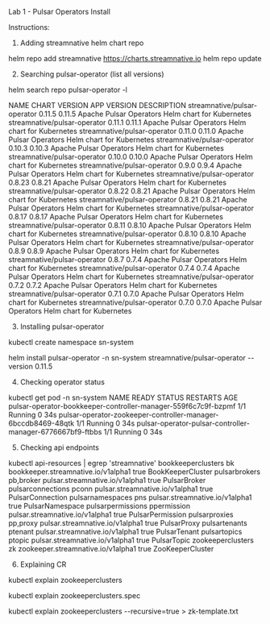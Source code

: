 Lab 1 - Pulsar Operators Install

Instructions:

1. Adding streamnative helm chart repo

helm repo add streamnative https://charts.streamnative.io
helm repo update

2. Searching pulsar-operator (list all versions)

helm search repo pulsar-operator -l

NAME                        	CHART VERSION	APP VERSION	DESCRIPTION
streamnative/pulsar-operator	0.11.5       	0.11.5     	Apache Pulsar Operators Helm chart for Kubernetes
streamnative/pulsar-operator	0.11.1       	0.11.1     	Apache Pulsar Operators Helm chart for Kubernetes
streamnative/pulsar-operator	0.11.0       	0.11.0     	Apache Pulsar Operators Helm chart for Kubernetes
streamnative/pulsar-operator	0.10.3       	0.10.3     	Apache Pulsar Operators Helm chart for Kubernetes
streamnative/pulsar-operator	0.10.0       	0.10.0     	Apache Pulsar Operators Helm chart for Kubernetes
streamnative/pulsar-operator	0.9.0        	0.9.4      	Apache Pulsar Operators Helm chart for Kubernetes
streamnative/pulsar-operator	0.8.23       	0.8.21     	Apache Pulsar Operators Helm chart for Kubernetes
streamnative/pulsar-operator	0.8.22       	0.8.21     	Apache Pulsar Operators Helm chart for Kubernetes
streamnative/pulsar-operator	0.8.21       	0.8.21     	Apache Pulsar Operators Helm chart for Kubernetes
streamnative/pulsar-operator	0.8.17       	0.8.17     	Apache Pulsar Operators Helm chart for Kubernetes
streamnative/pulsar-operator	0.8.11       	0.8.10     	Apache Pulsar Operators Helm chart for Kubernetes
streamnative/pulsar-operator	0.8.10       	0.8.10     	Apache Pulsar Operators Helm chart for Kubernetes
streamnative/pulsar-operator	0.8.9        	0.8.9      	Apache Pulsar Operators Helm chart for Kubernetes
streamnative/pulsar-operator	0.8.7        	0.7.4      	Apache Pulsar Operators Helm chart for Kubernetes
streamnative/pulsar-operator	0.7.4        	0.7.4      	Apache Pulsar Operators Helm chart for Kubernetes
streamnative/pulsar-operator	0.7.2        	0.7.2      	Apache Pulsar Operators Helm chart for Kubernetes
streamnative/pulsar-operator	0.7.1        	0.7.0      	Apache Pulsar Operators Helm chart for Kubernetes
streamnative/pulsar-operator	0.7.0        	0.7.0      	Apache Pulsar Operators Helm chart for Kubernetes

3. Installing pulsar-operator

kubectl create namespace sn-system

helm install pulsar-operator -n sn-system streamnative/pulsar-operator --version 0.11.5

4. Checking operator status

kubectl get pod -n sn-system
NAME                                                             READY   STATUS    RESTARTS   AGE
pulsar-operator-bookkeeper-controller-manager-559f6c7c9f-bzpmf   1/1     Running   0          34s
pulsar-operator-zookeeper-controller-manager-6bccdb8469-48qtk    1/1     Running   0          34s
pulsar-operator-pulsar-controller-manager-6776667bf9-ftbbs       1/1     Running   0          34s

5. Checking api endpoints

kubectl api-resources | egrep 'streamnative'
bookkeeperclusters                bk            bookkeeper.streamnative.io/v1alpha1    true         BookKeeperCluster
pulsarbrokers                     pb,broker     pulsar.streamnative.io/v1alpha1        true         PulsarBroker
pulsarconnections                 pconn         pulsar.streamnative.io/v1alpha1        true         PulsarConnection
pulsarnamespaces                  pns           pulsar.streamnative.io/v1alpha1        true         PulsarNamespace
pulsarpermissions                 ppermission   pulsar.streamnative.io/v1alpha1        true         PulsarPermission
pulsarproxies                     pp,proxy      pulsar.streamnative.io/v1alpha1        true         PulsarProxy
pulsartenants                     ptenant       pulsar.streamnative.io/v1alpha1        true         PulsarTenant
pulsartopics                      ptopic        pulsar.streamnative.io/v1alpha1        true         PulsarTopic
zookeeperclusters                 zk            zookeeper.streamnative.io/v1alpha1     true         ZooKeeperCluster

6. Explaining CR

kubectl explain zookeeperclusters 

kubectl explain zookeeperclusters.spec

kubectl explain zookeeperclusters --recursive=true > zk-template.txt





